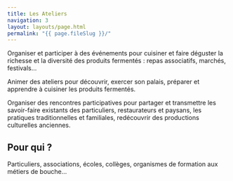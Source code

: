 ```yaml
---
title: Les Ateliers
navigation: 3
layout: layouts/page.html
permalink: "{{ page.fileSlug }}/"
---
```


Organiser et participer à des événements pour cuisiner et faire déguster la richesse et la diversité des produits fermentés : repas associatifs, marchés, festivals...

Animer des ateliers pour découvrir, exercer son palais, préparer et apprendre à cuisiner les produits fermentés.

Organiser des rencontres participatives pour partager et transmettre les savoir-faire existants des particuliers, restaurateurs et paysans, les pratiques traditionnelles et familiales, redécouvrir des productions culturelles anciennes.

## Pour qui ?

Particuliers, associations, écoles, collèges, organismes de formation aux métiers de bouche...
